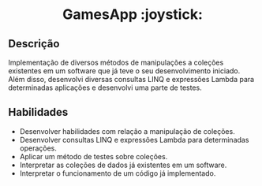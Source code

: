 <div align="center">
  <h1>GamesApp :joystick:</h1>
</div>

## Descrição
Implementação de diversos métodos de manipulações a coleções existentes em um software que já teve o seu desenvolvimento iniciado. Além disso, desenvolvi diversas consultas LINQ e expressões Lambda para determinadas aplicações e desenvolvi uma parte de testes.


## Habilidades

* Desenvolver habilidades com relação a manipulação de coleções.
* Desenvolver consultas LINQ e expressões Lambda para determinadas operações.
* Aplicar um método de testes sobre coleções.
* Interpretar as coleções de dados já existentes em um software.
* Interpretar o funcionamento de um código já implementado.
